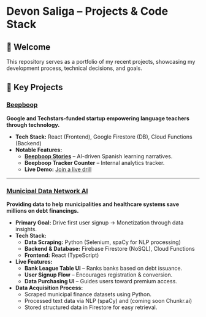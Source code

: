 # Devon Saliga – Projects & Code Stack

## 👋 Welcome
This repository serves as a portfolio of my recent projects, showcasing my development process, technical decisions, and goals. 

## 📌 Key Projects

### <a href="https://speak.beepboop.us" target="_blank">Beepboop</a>
**Google and Techstars-funded startup empowering language teachers through technology.**
- **Tech Stack:** React (Frontend), Google Firestore (DB), Cloud Functions (Backend)
- **Notable Features:**
  - **<a href="https://friends.beepboop.us/stories" target="_blank">Beepboop Stories</a>** – AI-driven Spanish learning narratives.
  - **Beepboop Tracker Counter** – Internal analytics tracker.
  - **Live Demo:** <a href="https://speak.beepboop.us" target="_blank">Join a live drill</a>

---

### <a href="https://mudan.ai" target="_blank">Municipal Data Network AI</a>
**Providing data to help municipalities and healthcare systems save millions on debt financings.**
- **Primary Goal:** Drive first user signup → Monetization through data insights.
- **Tech Stack:** 
  - **Data Scraping:** Python (Selenium, spaCy for NLP processing)
  - **Backend & Database:** Firebase Firestore (NoSQL), Cloud Functions
  - **Frontend:** React (TypeScript)
- **Live Features:**
  - **Bank League Table UI** – Ranks banks based on debt issuance.
  - **User Signup Flow** – Encourages registration & conversion.
  - **Data Purchasing UI** – Guides users toward premium access.
- **Data Acquisition Process:**
  - Scraped municipal finance datasets using Python.
  - Processed text data via NLP (spaCy) and (coming soon Chunkr.ai)
  - Stored structured data in Firestore for easy retrieval.
    
